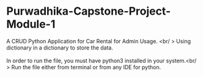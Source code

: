 # Purwadhika-Capstone-Project-Module-1
A CRUD Python Application for Car Rental for Admin Usage. <br/ >
Using dictionary in a dictionary to store the data. <br />
<br />
In order to run the file, you must have python3 installed in your system.<br/ >
Run the file either from terminal or from any IDE for python.
